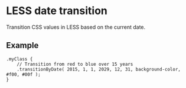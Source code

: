 # LESS date transition
Transition CSS values in LESS based on the current date.

## Example

```less
.myClass {
	// Transition from red to blue over 15 years
	.transitionByDate( 2015, 1, 1, 2029, 12, 31, background-color, #f00, #00f );
}
```

